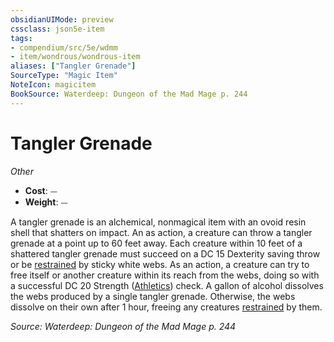 ```yaml
---
obsidianUIMode: preview
cssclass: json5e-item
tags:
- compendium/src/5e/wdmm
- item/wondrous/wondrous-item
aliases: ["Tangler Grenade"]
SourceType: "Magic Item"
NoteIcon: magicitem
BookSource: Waterdeep: Dungeon of the Mad Mage p. 244
---
```

# Tangler Grenade
*Other*  

- **Cost**: ⏤
- **Weight**: ⏤

A tangler grenade is an alchemical, nonmagical item with an ovoid resin shell that shatters on impact. An as action, a creature can throw a tangler grenade at a point up to 60 feet away. Each creature within 10 feet of a shattered tangler grenade must succeed on a DC 15 Dexterity saving throw or be [restrained](/2-Mechanics/CLI/rules/conditions.md#restrained) by sticky white webs. As an action, a creature can try to free itself or another creature within its reach from the webs, doing so with a successful DC 20 Strength ([Athletics](/2-Mechanics/CLI/rules/skills.md#Athletics)) check. A gallon of alcohol dissolves the webs produced by a single tangler grenade. Otherwise, the webs dissolve on their own after 1 hour, freeing any creatures [restrained](/2-Mechanics/CLI/rules/conditions.md#restrained) by them.

*Source: Waterdeep: Dungeon of the Mad Mage p. 244*